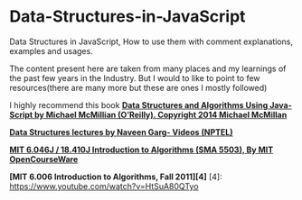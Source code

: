 # Data-Structures-in-JavaScript
Data Structures in JavaScript, How to use them with comment explanations, examples and usages.

The content present here are taken from many places and my learnings of the past few years in the Industry.
But I would to like to point to few resources(there are many more but these are ones I mostly followed)

I highly recommend this book **[Data Structures and Algorithms Using Java‐ Script by Michael McMillian (O’Reilly). Copyright 2014 Michael McMillan][1]**

[1]: http://shop.oreilly.com/product/0636920029557.do "DSA"

**[Data Structures lectures by Naveen Garg- Videos (NPTEL)][2]**

[2]: https://www.youtube.com/watch?v=zWg7U0OEAoE&list=PLBF3763AF2E1C572F "DSA"

**[MIT 6.046J / 18.410J Introduction to Algorithms (SMA 5503), By MIT OpenCourseWare][3]**

[3]: https://www.youtube.com/watch?v=JPyuH4qXLZ0&list=PL8B24C31197EC371C "DSA"

**[MIT 6.006 Introduction to Algorithms, Fall 2011][4]**
[4]: https://www.youtube.com/watch?v=HtSuA80QTyo
